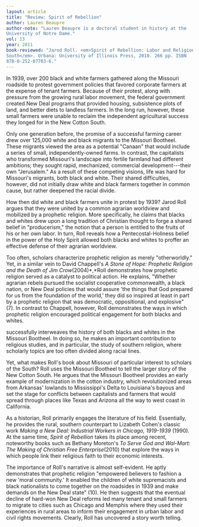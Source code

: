 ```yaml
---
layout: article
title: "Review: Spirit of Rebellion"
author: Lauren Beaupre
author-note: "Lauren Beaupre is a doctoral student in history at the
University of Notre Dame."
vol: 13
year: 2011
book-reviewed: "Jarod Roll. <em>Spirit of Rebellion: Labor and Religion in the New Cotton
South</em>. Urbana: University of Illinois Press, 2010. 266 pp. ISBN
978-0-252-07703-6."
---
```


In 1939, over 200 black and white farmers gathered along the Missouri
roadside to protest government policies that favored corporate farmers
at the expense of tenant farmers. Because of their protest, along with
pressure from the growing rural labor movement, the federal government
created New Deal programs that provided housing, subsistence plots of
land, and better diets to landless farmers. In the long run, however,
these small farmers were unable to reclaim the independent agricultural
success they longed for in the New Cotton South.

Only one generation before, the promise of a successful farming career
drew over 125,000 white and black migrants to the Missouri Bootheel.
These migrants viewed the area as a potential "Canaan" that would
include a series of small, independently-owned farms. In contrast, the
capitalists who transformed Missouri's landscape into fertile farmland
had different ambitions; they sought rapid, mechanized, commercial
development---their own "Jerusalem." As a result of these competing
visions, life was hard for Missouri's migrants, both black and white.
Their shared difficulties, however, did not initially draw white and
black farmers together in common cause, but rather deepened the racial
divide.

How then did white and black farmers unite in protest by 1939? Jarod
Roll argues that they were united by a common agrarian worldview and
mobilized by a prophetic religion. More specifically, he claims that
blacks and whites drew upon a long tradition of Christian thought to
forge a shared belief in "producerism," the notion that a person is
entitled to the fruits of his or her own labor. In turn, Roll reveals
how a Pentecostal-Holiness belief in the power of the Holy Spirit
allowed both blacks and whites to proffer an effective defense of their
agrarian worldview.

Too often, scholars characterize prophetic religion as merely
"otherworldly." Yet, in a similar vein to David Chappell's *A Stone of
Hope: Prophetic Religion and the Death of Jim Crow*(2004)*,*Roll
demonstrates how prophetic religion served as a catalyst to political
action. He explains, "Whether agrarian rebels pursued the socialist
cooperative commonwealth, a black nation, or New Deal policies that
would assure 'the things that God prepared for us from the foundation of
the world,' they did so inspired at least in part by a prophetic
religion that was democratic, oppositional, and explosive" (7). In
contrast to Chappell, however, Roll demonstrates the ways in which
prophetic religion encouraged political engagement for both blacks and
whites.

successfully interweaves the history of both blacks and whites in the
Missouri Bootheel. In doing so, he makes an important contribution to
religious studies, and in particular, the study of southern religion,
where scholarly topics are too often divided along racial lines.

Yet, what makes Roll's book about Missouri of particular interest to
scholars of the South? Roll uses the Missouri Bootheel to tell the
larger story of the New Cotton South. He argues that the Missouri
Bootheel provides an early example of modernization in the cotton
industry, which revolutionized areas from Arkansas' lowlands to
Mississippi's Delta to Louisiana's bayous and set the stage for
conflicts between capitalists and farmers that would spread through
places like Texas and Arizona all the way to west coast in California.

As a historian, Roll primarily engages the literature of his field.
Essentially, he provides the rural, southern counterpart to Lizabeth
Cohen's classic work *Making a New Deal: Industrial Workers in Chicago,
1919-1939* (1990)*.* At the same time, *Spirit of Rebellion* takes its
place among recent, noteworthy books such as Bethany Moreton's *To Serve
God and Wal-Mart: The Making of Christian Free Enterprise*(2010) that
explore the ways in which people link their religious faith to their
economic interests.

The importance of Roll's narrative is almost self-evident. He aptly
demonstrates that prophetic religion "empowered believers to fashion a
new 'moral community.' It enabled the children of white supremacists and
black nationalists to come together on the roadsides in 1939 and make
demands on the New Deal state" (10). He then suggests that the eventual
decline of hard-won New Deal reforms led many tenant and small farmers
to migrate to cities such as Chicago and Memphis where they used their
experiences in rural areas to inform their engagement in urban labor and
civil rights movements. Clearly, Roll has uncovered a story worth
telling.
